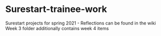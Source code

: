 # Surestart-trainee-work
Surestart projects for spring 2021 - Reflections can be found in the wiki
Week 3 folder additionally contains week 4 items
